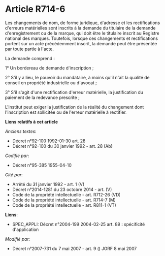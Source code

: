 # Article R714-6

Les changements de nom, de forme juridique, d'adresse et les rectifications d'erreurs matérielles sont inscrits à la demande
du titulaire de la demande d'enregistrement ou de la marque, qui doit être le titulaire inscrit au Registre national des
marques. Toutefois, lorsque ces changements et rectifications portent sur un acte précédemment inscrit, la demande peut être
présentée par toute partie à l'acte.

La demande comprend :

1° Un bordereau de demande d'inscription ;

2° S'il y a lieu, le pouvoir du mandataire, à moins qu'il n'ait la qualité de conseil en propriété industrielle ou d'avocat ;

3° S'il s'agit d'une rectification d'erreur matérielle, la justification du paiement de la redevance prescrite ;

L'institut peut exiger la justification de la réalité du changement dont l'inscription est sollicitée ou de l'erreur
matérielle à rectifier.

**Liens relatifs à cet article**

_Anciens textes_:

  - Décret n°92-100 1992-01-30 art. 28
  - Décret n°92-100 du 30 janvier 1992 - art. 28 (Ab)

_Codifié par_:

  - Décret n°95-385 1955-04-10

_Cité par_:

  - Arrêté du 31 janvier 1992 - art. 1 (V)
  - Décret n°2014-1281 du 23 octobre 2014 - art. (V)
  - Code de la propriété intellectuelle - art. R712-26 (VD)
  - Code de la propriété intellectuelle - art. R714-7 (M)
  - Code de la propriété intellectuelle - art. R811-1 (VT)

**Liens**:

  - SPEC_APPLI: Décret n°2004-199 2004-02-25 art. 89 : spécificité d'application

_Modifié par_:

  - Décret n°2007-731 du 7 mai 2007 - art. 9 () JORF 8 mai 2007
